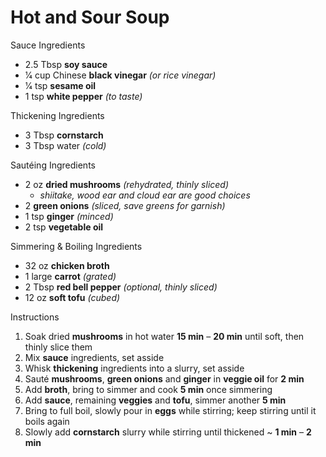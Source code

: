 # Hot and Sour Soup

Sauce Ingredients

* 2.5 Tbsp **soy sauce**
* 1⁄4 cup Chinese **black vinegar** *(or rice vinegar)*
* 1⁄4 tsp **sesame oil**
* 1 tsp **white pepper** *(to taste)*

Thickening Ingredients

* 3 Tbsp **cornstarch**
* 3 Tbsp water *(cold)*

Sautéing Ingredients

* 2 oz **dried mushrooms** *(rehydrated, thinly sliced)*
  * *shiitake, wood ear and cloud ear are good choices*
* 2 **green onions** *(sliced, save greens for garnish)*
* 1 tsp **ginger** *(minced)*
* 2 tsp **vegetable oil**

Simmering & Boiling Ingredients

* 32 oz **chicken broth**
* 1 large **carrot** *(grated)*
* 2 Tbsp **red bell pepper** *(optional, thinly sliced)*
* 12 oz **soft tofu** *(cubed)*

Instructions

1. Soak dried **mushrooms** in hot water **15 min** – **20 min** until soft, then thinly slice them
1. Mix **sauce** ingredients, set asside
1. Whisk **thickening** ingredients into a slurry, set asside
1. Sauté **mushrooms**, **green onions** and **ginger** in **veggie oil** for **2 min**
1. Add **broth**, bring to simmer and cook **5 min** once simmering
1. Add **sauce**, remaining **veggies** and **tofu**, simmer another **5 min**
1. Bring to full boil, slowly pour in **eggs** while stirring; keep stirring until it boils again
1. Slowly add **cornstarch** slurry while stirring until thickened ~ **1 min** – **2 min**
